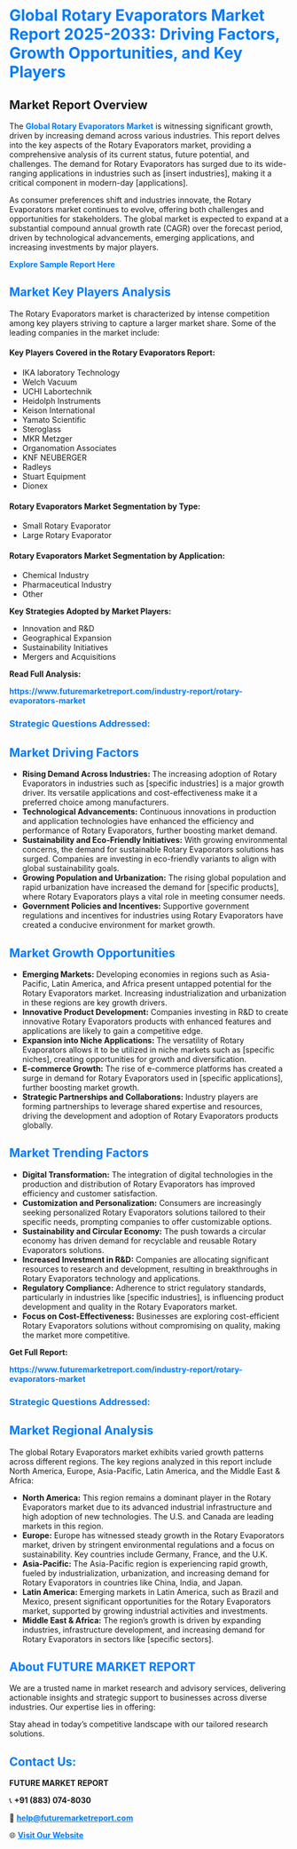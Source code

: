 <h1 style="color: #007BFF;">Global Rotary Evaporators Market Report 2025-2033: Driving Factors, Growth Opportunities, and Key Players</h1>

<section id="overview">
<h2>Market Report Overview</h2>
<p>The <a href="https://www.futuremarketreport.com/industry-report/rotary-evaporators-market" style="color: #007BFF; text-decoration: none;"><strong>Global Rotary Evaporators Market</strong></a> is witnessing significant growth, driven by increasing demand across various industries. This report delves into the key aspects of the Rotary Evaporators market, providing a comprehensive analysis of its current status, future potential, and challenges. The demand for Rotary Evaporators has surged due to its wide-ranging applications in industries such as [insert industries], making it a critical component in modern-day [applications].</p>
<p>As consumer preferences shift and industries innovate, the Rotary Evaporators market continues to evolve, offering both challenges and opportunities for stakeholders. The global market is expected to expand at a substantial compound annual growth rate (CAGR) over the forecast period, driven by technological advancements, emerging applications, and increasing investments by major players.</p>
</section>

<section id="overview">
<p><a href="https://www.futuremarketreport.com/request-sample/reportId=53204" style="color: #007BFF; text-decoration: none;"><strong>Explore Sample Report Here</strong></a></p>
</section>

<section id="key-players">
<h2 style="color: #007BFF;">Market Key Players Analysis</h2>
<p>The Rotary Evaporators market is characterized by intense competition among key players striving to capture a larger market share. Some of the leading companies in the market include:</p>
<h4>Key Players Covered in the Rotary Evaporators Report:</h4>
<ul><li>IKA laboratory Technology</li><li>Welch Vacuum</li><li>UCHI Labortechnik</li><li>Heidolph Instruments</li><li>Keison International</li><li>Yamato Scientific</li><li>Steroglass</li><li>MKR Metzger</li><li>Organomation Associates</li><li>KNF NEUBERGER</li><li>Radleys</li><li>Stuart Equipment</li><li>Dionex</li></ul>
<h4>Rotary Evaporators Market Segmentation by Type:</h4>
<ul><li>Small Rotary Evaporator</li><li>Large Rotary Evaporator</li></ul>

<h4>Rotary Evaporators Market Segmentation by Application:</h4>
<ul><li>Chemical Industry</li><li>Pharmaceutical Industry</li><li>Other</li></ul>
<p><strong>Key Strategies Adopted by Market Players:</strong></p>
<ul>
<li>Innovation and R&D</li>
<li>Geographical Expansion</li>
<li>Sustainability Initiatives</li>
<li>Mergers and Acquisitions</li>
</ul>
</section>

<section>
<p><strong>Read Full Analysis: </strong></p><a href="https://www.futuremarketreport.com/industry-report/rotary-evaporators-market" style="color: #007BFF; text-decoration: none;"><strong>https://www.futuremarketreport.com/industry-report/rotary-evaporators-market</strong></a>
<h3 style="color: #007BFF;">Strategic Questions Addressed:</h3>
</section>

<section id="driving-factors">
<h2 style="color: #007BFF;">Market Driving Factors</h2>
<ul>
<li><strong>Rising Demand Across Industries:</strong> The increasing adoption of Rotary Evaporators in industries such as [specific industries] is a major growth driver. Its versatile applications and cost-effectiveness make it a preferred choice among manufacturers.</li>
<li><strong>Technological Advancements:</strong> Continuous innovations in production and application technologies have enhanced the efficiency and performance of Rotary Evaporators, further boosting market demand.</li>
<li><strong>Sustainability and Eco-Friendly Initiatives:</strong> With growing environmental concerns, the demand for sustainable Rotary Evaporators solutions has surged. Companies are investing in eco-friendly variants to align with global sustainability goals.</li>
<li><strong>Growing Population and Urbanization:</strong> The rising global population and rapid urbanization have increased the demand for [specific products], where Rotary Evaporators plays a vital role in meeting consumer needs.</li>
<li><strong>Government Policies and Incentives:</strong> Supportive government regulations and incentives for industries using Rotary Evaporators have created a conducive environment for market growth.</li>
</ul>
</section>

<section id="growth-opportunities">
<h2 style="color: #007BFF;">Market Growth Opportunities</h2>
<ul>
<li><strong>Emerging Markets:</strong> Developing economies in regions such as Asia-Pacific, Latin America, and Africa present untapped potential for the Rotary Evaporators market. Increasing industrialization and urbanization in these regions are key growth drivers.</li>
<li><strong>Innovative Product Development:</strong> Companies investing in R&D to create innovative Rotary Evaporators products with enhanced features and applications are likely to gain a competitive edge.</li>
<li><strong>Expansion into Niche Applications:</strong> The versatility of Rotary Evaporators allows it to be utilized in niche markets such as [specific niches], creating opportunities for growth and diversification.</li>
<li><strong>E-commerce Growth:</strong> The rise of e-commerce platforms has created a surge in demand for Rotary Evaporators used in [specific applications], further boosting market growth.</li>
<li><strong>Strategic Partnerships and Collaborations:</strong> Industry players are forming partnerships to leverage shared expertise and resources, driving the development and adoption of Rotary Evaporators products globally.</li>
</ul>
</section>

<section id="trending-factors">
<h2 style="color: #007BFF;">Market Trending Factors</h2>
<ul>
<li><strong>Digital Transformation:</strong> The integration of digital technologies in the production and distribution of Rotary Evaporators has improved efficiency and customer satisfaction.</li>
<li><strong>Customization and Personalization:</strong> Consumers are increasingly seeking personalized Rotary Evaporators solutions tailored to their specific needs, prompting companies to offer customizable options.</li>
<li><strong>Sustainability and Circular Economy:</strong> The push towards a circular economy has driven demand for recyclable and reusable Rotary Evaporators solutions.</li>
<li><strong>Increased Investment in R&D:</strong> Companies are allocating significant resources to research and development, resulting in breakthroughs in Rotary Evaporators technology and applications.</li>
<li><strong>Regulatory Compliance:</strong> Adherence to strict regulatory standards, particularly in industries like [specific industries], is influencing product development and quality in the Rotary Evaporators market.</li>
<li><strong>Focus on Cost-Effectiveness:</strong> Businesses are exploring cost-efficient Rotary Evaporators solutions without compromising on quality, making the market more competitive.</li>
</ul>
</section>

<section>
<p><strong>Get Full Report: </strong></p><a href="https://www.futuremarketreport.com/industry-report/rotary-evaporators-market" style="color: #007BFF; text-decoration: none;"><strong>https://www.futuremarketreport.com/industry-report/rotary-evaporators-market</strong></a>
<h3 style="color: #007BFF;">Strategic Questions Addressed:</h3>
</section>


<section id="regional-analysis">
<h2 style="color: #007BFF;">Market Regional Analysis</h2>
<p>The global Rotary Evaporators market exhibits varied growth patterns across different regions. The key regions analyzed in this report include North America, Europe, Asia-Pacific, Latin America, and the Middle East & Africa:</p>
<ul>
<li><strong>North America:</strong> This region remains a dominant player in the Rotary Evaporators market due to its advanced industrial infrastructure and high adoption of new technologies. The U.S. and Canada are leading markets in this region.</li>
<li><strong>Europe:</strong> Europe has witnessed steady growth in the Rotary Evaporators market, driven by stringent environmental regulations and a focus on sustainability. Key countries include Germany, France, and the U.K.</li>
<li><strong>Asia-Pacific:</strong> The Asia-Pacific region is experiencing rapid growth, fueled by industrialization, urbanization, and increasing demand for Rotary Evaporators in countries like China, India, and Japan.</li>
<li><strong>Latin America:</strong> Emerging markets in Latin America, such as Brazil and Mexico, present significant opportunities for the Rotary Evaporators market, supported by growing industrial activities and investments.</li>
<li><strong>Middle East & Africa:</strong> The region’s growth is driven by expanding industries, infrastructure development, and increasing demand for Rotary Evaporators in sectors like [specific sectors].</li>
</ul>
</section>

<footer>
<h2 style="color: #007BFF;">About FUTURE MARKET REPORT</h2>
<p>We are a trusted name in market research and advisory services, delivering actionable insights and strategic support to businesses across diverse industries. Our expertise lies in offering:</p>

<p>Stay ahead in today’s competitive landscape with our tailored research solutions.</p>

<h2 style="color: #007BFF;">Contact Us:</h2>
<p><strong>FUTURE MARKET REPORT</strong></p>
<p>📞 <strong>+91 (883) 074-8030</strong></p>
<p>📧 <strong><a href="mailto:help@futuremarketreport.com" style="color: #007BFF;">help@futuremarketreport.com</a></strong></p>
<p>🌐 <strong><a href="https://www.futuremarketreport.com/" style="color: #007BFF;">Visit Our Website</a></strong></p>
</footer>